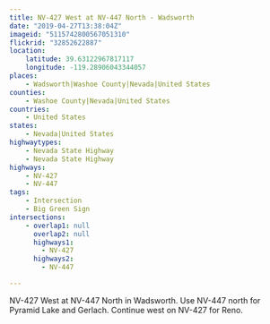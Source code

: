 ```yaml
---
title: NV-427 West at NV-447 North - Wadsworth
date: "2019-04-27T13:38:04Z"
imageid: "5115742800567051310"
flickrid: "32852622887"
location:
    latitude: 39.63122967817117
    longitude: -119.28906043344057
places:
    - Wadsworth|Washoe County|Nevada|United States
counties:
    - Washoe County|Nevada|United States
countries:
    - United States
states:
    - Nevada|United States
highwaytypes:
    - Nevada State Highway
    - Nevada State Highway
highways:
    - NV-427
    - NV-447
tags:
    - Intersection
    - Big Green Sign
intersections:
    - overlap1: null
      overlap2: null
      highways1:
        - NV-427
      highways2:
        - NV-447

---
```

NV-427 West at NV-447 North in Wadsworth.  Use NV-447 north for Pyramid Lake and Gerlach.  Continue west on NV-427 for Reno.